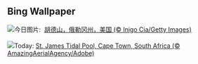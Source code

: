 ## Bing Wallpaper
![](https://www.bing.com/th?id=OHR.MtHoodOregon_ZH-CN6068357532_UHD.jpg&w=1000)今日图片: &nbsp;[胡德山，俄勒冈州，美国 (© Inigo Cia/Getty Images)](https://www.bing.com/th?id=OHR.MtHoodOregon_ZH-CN6068357532_UHD.jpg)
<br><br/>
![](https://www.bing.com/th?id=OHR.StJamesPool_EN-US8700038796_UHD.jpg&w=1000)Today: [St. James Tidal Pool, Cape Town, South Africa (© AmazingAerialAgency/Adobe)](https://www.bing.com/th?id=OHR.StJamesPool_EN-US8700038796_UHD.jpg)
<br><br/>
